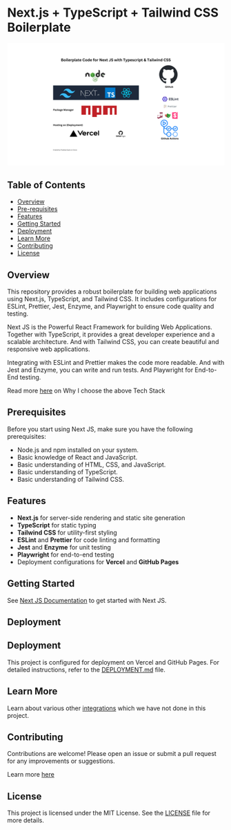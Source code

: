 # Next.js + TypeScript + Tailwind CSS Boilerplate

![Tech Stack](./assets/tech-stack.png)

## Table of Contents

- [Overview](#overview)
- [Pre-requisites](#prerequisites)
- [Features](#features)
- [Getting Started](#getting-started)
- [Deployment](#deployment)
- [Learn More](#learn-more)
- [Contributing](#contributing)
- [License](#license)

## Overview

This repository provides a robust boilerplate for building web applications using Next.js, TypeScript, and Tailwind CSS. It includes configurations for ESLint, Prettier, Jest, Enzyme, and Playwright to ensure code quality and testing.

Next JS is the Powerful React Framework for building Web Applications. Together with TypeScript, it provides a great developer experience and a scalable architecture. And with Tailwind CSS, you can create beautiful and responsive web applications.

Integrating with ESLint and Prettier makes the code more readable. And with Jest and Enzyme, you can write and run tests. And Playwright for End-to-End testing.

Read more [here](TechStack.md) on Why I choose the above Tech Stack

## Prerequisites

Before you start using Next JS, make sure you have the following prerequisites:

- Node.js and npm installed on your system.
- Basic knowledge of React and JavaScript.
- Basic understanding of HTML, CSS, and JavaScript.
- Basic understanding of TypeScript.
- Basic understanding of Tailwind CSS.

## Features

- **Next.js** for server-side rendering and static site generation
- **TypeScript** for static typing
- **Tailwind CSS** for utility-first styling
- **ESLint** and **Prettier** for code linting and formatting
- **Jest** and **Enzyme** for unit testing
- **Playwright** for end-to-end testing
- Deployment configurations for **Vercel** and **GitHub Pages**

## Getting Started

See [Next JS Documentation](NextJS_Default.md) to get started with Next JS.

## Deployment

## Deployment

This project is configured for deployment on Vercel and GitHub Pages. For detailed instructions, refer to the [DEPLOYMENT.md](./DEPLOYMENT.md) file.

## Learn More

Learn about various other [integrations](./INTEGRATION.md) which we have not done in this project.

## Contributing

Contributions are welcome! Please open an issue or submit a pull request for any improvements or suggestions.

Learn more [here](./Contributing.md)

## License

This project is licensed under the MIT License. See the [LICENSE](./License.md) file for more details.
